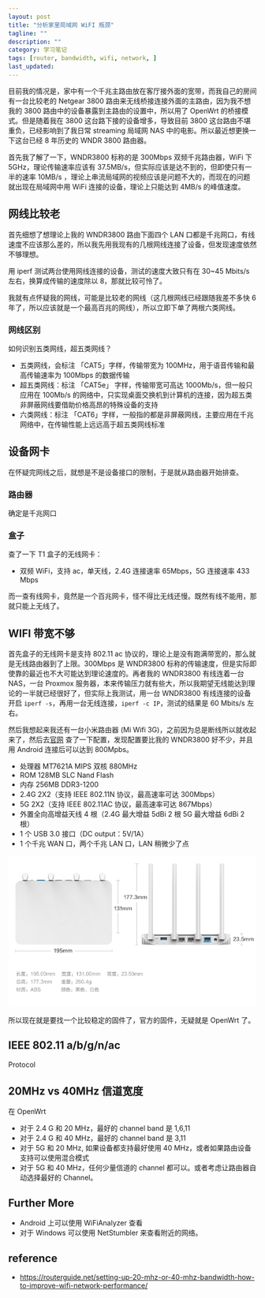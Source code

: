 ```yaml
---
layout: post
title: "分析家里局域网 WiFI 瓶颈"
tagline: ""
description: ""
category: 学习笔记
tags: [router, bandwidth, wifi, network, ]
last_updated:
---
```


目前我的情况是，家中有一个千兆主路由放在客厅接外面的宽带，而我自己的房间有一台比较老的 Netgear 3800 路由来无线桥接连接外面的主路由，因为我不想我的 3800 路由中的设备暴露到主路由的设置中，所以用了 OpenWrt 的桥接模式。但是随着我在 3800 这台路下接的设备增多，导致目前 3800 这台路由不堪重负，已经影响到了我日常 streaming 局域网 NAS 中的电影。所以最近想更换一下这台已经 8 年历史的 WNDR 3800 路由器。

首先我了解了一下，WNDR3800 标称的是 300Mbps 双频千兆路由器，WiFi 下 5GHz，理论传输速率应该有 37.5MB/s，但实际应该是达不到的，但即使只有一半的速率 10MB/s ，理论上串流局域网的视频应该是问题不大的，而现在的问题就出现在局域网中用 WiFi 连接的设备，理论上只能达到 4MB/s 的峰值速度。

## 网线比较老

首先细想了想理论上我的 WNDR3800 路由下面四个 LAN 口都是千兆网口，有线速度不应该那么差的，所以我先用我现有的几根网线连接了设备，但发现速度依然不够理想。

用 iperf 测试两台使用网线连接的设备，测试的速度大致只有在 30~45 Mbits/s 左右，换算成传输的速度除以 8，那就比较可怜了。

我就有点怀疑我的网线，可能是比较老的网线（这几根网线已经跟随我差不多快 6 年了，所以应该就是一个最高百兆的网线），所以立即下单了两根六类网线。

### 网线区别
如何识别五类网线，超五类网线？

- 五类网线，会标注 「CAT5」字样，传输带宽为 100MHz，用于语音传输和最高传输速率为 100Mbps 的数据传输
- 超五类网线：标注 「CAT5e」 字样，传输带宽可高达 1000Mb/s，但一般只应用在 100Mb/s 的网络中，只实现桌面交换机到计算机的连接，因为超五类非屏蔽网线要借助价格高昂的特殊设备的支持
- 六类网线：标注 「CAT6」字样，一般指的都是非屏蔽网线，主要应用在千兆网络中，在传输性能上远远高于超五类网线标准

## 设备网卡
在怀疑完网线之后，就想是不是设备接口的限制，于是就从路由器开始排查。

### 路由器
确定是千兆网口

### 盒子
查了一下 T1 盒子的无线网卡：

- 双频 WiFi，支持 ac，单天线，2.4G 连接速率 65Mbps，5G 连接速率 433 Mbps

而一查有线网卡，竟然是一个百兆网卡，怪不得比无线还慢。既然有线不能用，那就只能上无线了。

## WIFI 带宽不够
首先盒子的无线网卡是支持 802.11 ac 协议的，理论上是没有跑满带宽的，那么就是无线路由器到了上限。300Mbps 是 WNDR3800 标称的传输速度，但是实际即使靠的最近也不大可能达到理论速度的。再者我的 WNDR3800 有线连着一台 NAS，一台 Proxmox 服务器，本来传输压力就有些大，所以我期望无线能达到理论的一半就已经很好了，但实际上我测试，用一台 WNDR3800 有线连接的设备开启 `iperf -s`，再用一台无线连接，`iperf -c IP`，测试的结果是 60 Mbits/s 左右。

然后我想起来我还有一台小米路由器 (Mi Wifi 3G)，之前因为总是断线所以就收起来了，然后去[官网](https://www.mi.com/miwifi3g/specs) 查了一下配置，发现配置要比我的 WNDR3800 好不少，并且用 Android 连接后可以达到 800Mpbs。

- 处理器 MT7621A MIPS 双核 880MHz
- ROM 128MB SLC Nand Flash
- 内存 256MB DDR3-1200
- 2.4G 2X2（支持 IEEE 802.11N 协议，最高速率可达 300Mbps）
- 5G 2X2（支持 IEEE 802.11AC 协议，最高速率可达 867Mbps）
- 外置全向高增益天线 4 根（2.4G 最大增益 5dBi 2 根 5G 最大增益 6dBi 2 根）
- 1 个 USB 3.0 接口（DC output：5V/1A）
- 1 个千兆 WAN 口，两个千兆 LAN 口，LAN 稍微少了点

![miwifi 3g specs](/assets/mi-wifi-3g-specs.jpg)

所以现在就是要找一个比较稳定的固件了，官方的固件，无疑就是 OpenWrt 了。


## IEEE 802.11 a/b/g/n/ac

Protocol

## 20MHz vs 40MHz 信道宽度
在 OpenWrt

- 对于 2.4 G 和 20 MHz，最好的 channel band 是 1,6,11
- 对于 2.4 G 和 40 MHz，最好的 channel band 是 3,11
- 对于 5G 和 20 MHz, 如果设备都支持最好使用 40 MHz，或者如果路由设备支持可以使用混合模式
- 对于 5G 和 40 MHz，任何少量信道的 channel 都可以。或者考虑让路由器自动选择最好的 Channel。

## Further More

- Android 上可以使用 WiFiAnalyzer 查看
- 对于 Windows 可以使用 NetStumbler 来查看附近的网络。

## reference

- <https://routerguide.net/setting-up-20-mhz-or-40-mhz-bandwidth-how-to-improve-wifi-network-performance/>

